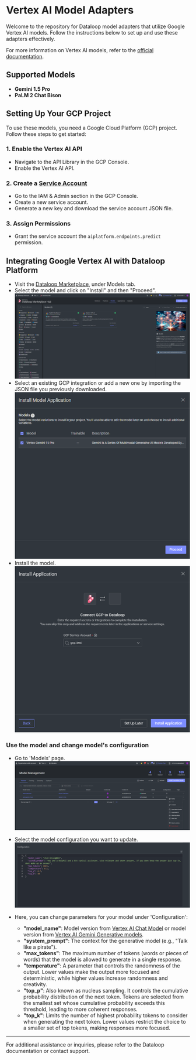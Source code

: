 # Vertex AI Model Adapters

Welcome to the repository for Dataloop model adapters that utilize Google Vertex AI models. Follow the instructions below to set up and use these adapters effectively.

For more information on Vertex AI models, refer to the [official documentation](https://cloud.google.com/vertex-ai/generative-ai/docs/learn/models).

## Supported Models

- **Gemini 1.5 Pro**
- **PaLM 2 Chat Bison**

## Setting Up Your GCP Project

To use these models, you need a Google Cloud Platform (GCP) project. Follow these steps to get started:

### 1. Enable the Vertex AI API
   - Navigate to the API Library in the GCP Console.
   - Enable the Vertex AI API.

### 2. Create a [Service Account](https://docs.dataloop.ai/docs/private-key-integration?highlight=create%20service%20account)
   - Go to the IAM & Admin section in the GCP Console.
   - Create a new service account.
   - Generate a new key and download the service account JSON file.

### 3. Assign Permissions
   - Grant the service account the `aiplatform.endpoints.predict` permission.

## Integrating Google Vertex AI with Dataloop Platform

   - Visit the [Dataloop Marketplace](https://docs.dataloop.ai/docs/marketplace), under Models tab.
   - Select the model and click on "Install" and then "Proceed".
![Marketplace](assets/marketplace.png)
   - Select an existing GCP integration or add a new one by importing the JSON file you previously downloaded.
![Create Integration](assets/add_integration.png)
   - Install the model.
![Integration](assets/add_integration_to_app.png)

### Use the model and change model's configuration

- Go to 'Models' page.
![Model Page](assets/models_page.png)
- Select the model configuration you want to update.  
  ![Model Parameters](assets/model_parameters.png)

- Here, you can change parameters for your model under 'Configuration':
  - **"model_name"**: Model version from [Vertex AI Chat Model](https://cloud.google.com/vertex-ai/generative-ai/docs/model-reference/text-chat) or model version from [Vertex AI Gemini Generative models](https://cloud.google.com/vertex-ai/generative-ai/docs/model-reference/inference).
  - **"system_prompt"**: The context for the generative model (e.g., "Talk like a pirate").
  - **"max_tokens"**: The maximum number of tokens (words or pieces of words) that the model is allowed to generate in a single response.
  - **"temperature"**: A parameter that controls the randomness of the output. Lower values make the output more focused and deterministic, while higher values increase randomness and creativity.
  - **"top_p"**: Also known as nucleus sampling. It controls the cumulative probability distribution of the next token. Tokens are selected from the smallest set whose cumulative probability exceeds this threshold, leading to more coherent responses.
  - **"top_k"**: Limits the number of highest probability tokens to consider when generating the next token. Lower values restrict the choice to a smaller set of top tokens, making responses more focused.
---

For additional assistance or inquiries, please refer to the Dataloop documentation or contact support.
